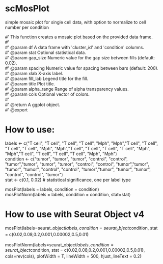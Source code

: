 # scMosPlot
simple mosaic plot for single cell data, with option to normalize to cell number per condition

#' This function creates a mosaic plot based on the provided data frame. <br>
#'<br>
#' @param df A data frame with 'cluster_id' and 'condition' columns.<br>
#' @param stat Optional statistical data.<br>
#' @param gap_size Numeric value for the gap size between fills (default: 0.02).<br>
#' @param spacing Numeric value for spacing between bars (default: 200).<br>
#' @param xlab X-axis label.<br>
#' @param fill_lab Legend title for the fill.<br>
#' @param title Plot title.<br>
#' @param alpha_range Range of alpha transparency values.<br>
#' @param cols Optional vector of colors.<br>
#'<br>
#' @return A ggplot object.<br>
#' @export<br>


# How to use:
labels <- c("T cell", "T cell", "T cell", "T cell", "Mph", "Mph","T cell", "T cell", "T cell", "T cell", "Mph", "Mph","T cell", "T cell", "T cell", "T cell", "Mph", "Mph","T cell", "T cell", "T cell", "T cell", "Mph", "Mph")<br>
condition <- c("tumor", "tumor", "tumor", "control", "control", "tumor","tumor", "tumor", "tumor", "control", "control", "tumor","tumor", "tumor", "tumor", "control", "control", "tumor","tumor", "tumor", "tumor", "control", "control", "tumor")<br>
stat <- c(0.1, 0.02)  # statistical significance, one per label type<br>

mosPlot(labels = labels, condition = condition)<br>
mosPlotNorm(labels = labels, condition = condition, stat=stat)<br>


# How to use with Seurat Object v4
mosPlot(labels=seurat_object$labels, condition=seurat_object$condition, stat = c(0.02,0.08,0.2,0.001,0.00002,0.5,0.01)<br>
<br>
mosPlotNorm(labels=seurat_object$labels, condition=seurat_object$condition, stat = c(0.02,0.08,0.2,0.001,0.00002,0.5,0.01), cols=rev(cols), plotWidth = T, lineWidth = 500, hjust_lineText = 0.2)<br>
